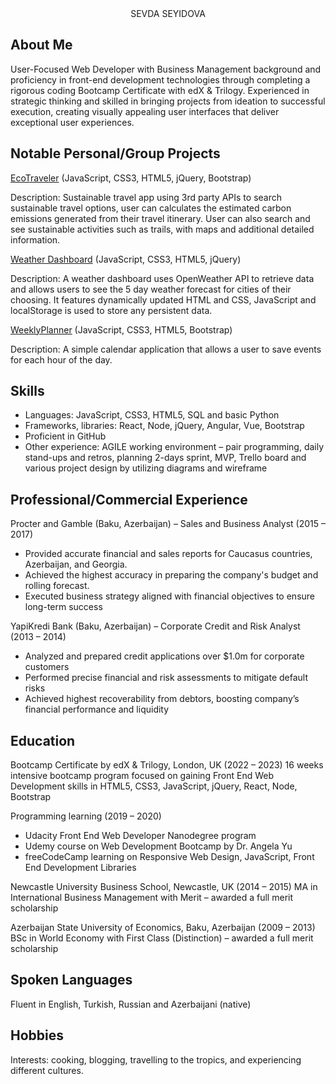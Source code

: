 <div align="center">
SEVDA SEYIDOVA
</div>

## About Me

User-Focused Web Developer with Business Management background and proficiency in front-end development technologies through completing a rigorous coding Bootcamp Certificate with edX & Trilogy. Experienced in strategic thinking and skilled in bringing projects from ideation to successful execution, creating visually appealing user interfaces that deliver exceptional user experiences.

## Notable Personal/Group Projects

[EcoTraveler](https://github.com/Helloseva/Eco-Travel-Planner) (JavaScript, CSS3, HTML5, jQuery, Bootstrap)

Description: Sustainable travel app using 3rd party APIs to search sustainable travel options, user can calculates the estimated carbon emissions generated from their travel itinerary. User can also search and see sustainable activities such as trails, with maps and additional detailed information.


[Weather Dashboard](https://github.com/Helloseva/WeatherDashboard) (JavaScript, CSS3, HTML5, jQuery)

Description: A weather dashboard uses OpenWeather API to retrieve data and allows users to see the 5 day weather forecast for cities of their choosing. It features dynamically updated HTML and CSS, JavaScript and localStorage is used to store any persistent data.

[WeeklyPlanner](https://github.com/Helloseva/Challenge7-WeeklyPlanner) (JavaScript, CSS3, HTML5, Bootstrap)

Description: A simple calendar application that allows a user to save events for each hour of the day.


## Skills

- Languages: JavaScript, CSS3, HTML5, SQL and basic Python
- Frameworks, libraries: React, Node, jQuery, Angular, Vue, Bootstrap
- Proficient in GitHub
- Other experience: AGILE working environment – pair programming, daily stand-ups and retros, planning 2-days sprint, MVP, Trello board and various project design by utilizing diagrams and wireframe

## Professional/Commercial Experience   

Procter and Gamble (Baku, Azerbaijan) – Sales and Business Analyst (2015 – 2017)
- Provided accurate financial and sales reports for Caucasus countries, Azerbaijan, and Georgia.
- Achieved the highest accuracy in preparing the company's budget and rolling forecast.
- Executed business strategy aligned with financial objectives to ensure long-term success

YapiKredi Bank (Baku, Azerbaijan) – Corporate Credit and Risk Analyst	(2013 – 2014)
- Analyzed and prepared credit applications over $1.0m for corporate customers
- Performed precise financial and risk assessments to mitigate default risks
- Achieved highest recoverability from debtors, boosting company’s financial performance and liquidity


## Education

Bootcamp Certificate by edX & Trilogy, London, UK 	(2022 – 2023)
16 weeks intensive bootcamp program focused on gaining Front End Web Development skills in HTML5, CSS3, JavaScript, jQuery, React, Node, Bootstrap              
           
Programming learning (2019 – 2020)
- Udacity Front End Web Developer Nanodegree program
- Udemy course on Web Development Bootcamp by Dr. Angela Yu 
- freeCodeCamp learning on Responsive Web Design, JavaScript, Front End Development Libraries

Newcastle University Business School, Newcastle, UK	(2014 – 2015)
MA in International Business Management with Merit – awarded a full merit scholarship		                         

Azerbaijan State University of Economics, Baku, Azerbaijan	(2009 – 2013)
BSc in World Economy with First Class (Distinction) – awarded a full merit scholarship 


## Spoken Languages

Fluent in English, Turkish, Russian and Azerbaijani (native)

## Hobbies

Interests: cooking, blogging, travelling to the tropics, and experiencing different cultures.